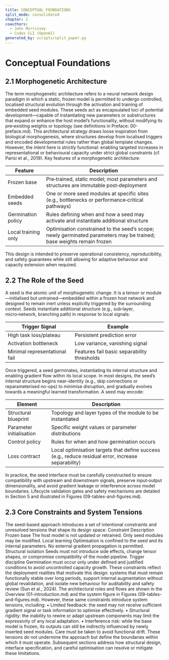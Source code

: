 ```yaml
---
title: CONCEPTUAL FOUNDATIONS
split_mode: consolidated
chapter: 2
coauthors:
  - John Morrissey
  - Codex CLI (OpenAI)
generated_by: scripts/split_paper.py
---
```


# Conceptual Foundations

## 2.1 Morphogenetic Architecture
The term morphogenetic architecture refers to a neural network design paradigm in which a static, frozen model is permitted to undergo controlled, localised structural evolution through the activation and training of embedded seed modules. These seeds act as encapsulated loci of potential development—capable of instantiating new parameters or substructures that expand or enhance the host model’s functionality, without modifying its pre‑existing weights or topology (see definitions in Preface: 00-preface.md).
This architectural strategy draws loose inspiration from biological morphogenesis, where structures develop from localised triggers and encoded developmental rules rather than global template changes. However, the intent here is strictly functional: enabling targeted increases in representational or behavioural capacity under strict global constraints (cf. Parisi et al., 2019).
Key features of a morphogenetic architecture:

| Feature             | Description                                                                                                           |
|---------------------|-----------------------------------------------------------------------------------------------------------------------|
| Frozen base         | Pre‑trained, static model; most parameters and structures are immutable post‑deployment                               |
| Embedded seeds      | One or more seed modules at specific sites (e.g., bottlenecks or performance‑critical pathways)                       |
| Germination policy  | Rules defining when and how a seed may activate and instantiate additional structure                                   |
| Local training only | Optimisation constrained to the seed’s scope; newly germinated parameters may be trained; base weights remain frozen   |
This design is intended to preserve operational consistency, reproducibility, and safety guarantees while still allowing for adaptive behaviour and capacity extension when required.
## 2.2 The Role of the Seed
A seed is the atomic unit of morphogenetic change. It is a tensor or module—initialised but untrained—embedded within a frozen host network and designed to remain inert unless explicitly triggered by the surrounding context. Seeds instantiate additional structure (e.g., sub‑layer, micro‑network, branching path) in response to local signals:

| Trigger Signal                | Example                                                                 |
|-------------------------------|-------------------------------------------------------------------------|
| High task loss/plateau        | Persistent prediction error                                             |
| Activation bottleneck         | Low variance, vanishing signal                                          |
| Minimal representational fail | Features fail basic separability thresholds                             |
Once triggered, a seed germinates, instantiating its internal structure and enabling gradient flow within its local scope. In most designs, the seed’s internal structure begins near-identity (e.g., skip connections or reparameterised no-ops) to minimise disruption, and gradually evolves towards a meaningful learned transformation.
A seed may encode:

| Element                    | Description                                                                                          |
|---------------------------|------------------------------------------------------------------------------------------------------|
| Structural blueprint      | Topology and layer types of the module to be instantiated                                            |
| Parameter initialisation  | Specific weight values or parameter distributions                                                    |
| Control policy            | Rules for when and how germination occurs                                                            |
| Loss contract             | Local optimisation targets that define success (e.g., reduce residual error, increase separability)  |
In practice, the seed interface must be carefully constructed to ensure compatibility with upstream and downstream signals, preserve input‑output dimensionality, and avoid gradient leakage or interference across model boundaries. Lifecycle validation gates and safety mechanisms are detailed in Section 5 and illustrated in Figures (09-tables-and-figures.md).
## 2.3 Core Constraints and System Tensions
The seed-based approach introduces a set of intentional constraints and unresolved tensions that shape its design space:
Constraint Description
Frozen base The host model is not updated or retrained. Only seed modules may be modified.
Local learning Optimisation is confined to the seed and its internal parameters. No external gradient propagation is permitted.
Structural isolation Seeds must not introduce side effects, change tensor shapes, or compromise compatibility of the model pipeline.
Trigger discipline Germination must occur only under defined and justified conditions to avoid uncontrolled capacity growth.
These constraints reflect the deployment realities that motivate this design: systems that must remain functionally stable over long periods, support internal augmentation without global revalidation, and isolate new behaviour for auditability and safety review (Sun et al., 2024). The architectural roles and flows are shown in the Overview (01-introduction.md) and the system figure in Figures (09-tables-and-figures.md).
However, these same constraints introduce system tensions, including:
• Limited feedback: the seed may not receive sufficient gradient signal or task information to optimise effectively.
• Structural rigidity: the inability to rewire or adapt upstream components may limit the expressivity of any local adaptation.
• Interference risk: while the base model is frozen, its outputs can still be indirectly influenced by newly inserted seed modules. Care must be taken to avoid functional drift.
These tensions do not undermine the approach but define the boundaries within which it must operate. Subsequent sections address how structural design, interface specification, and careful optimisation can resolve or mitigate these limitations.
